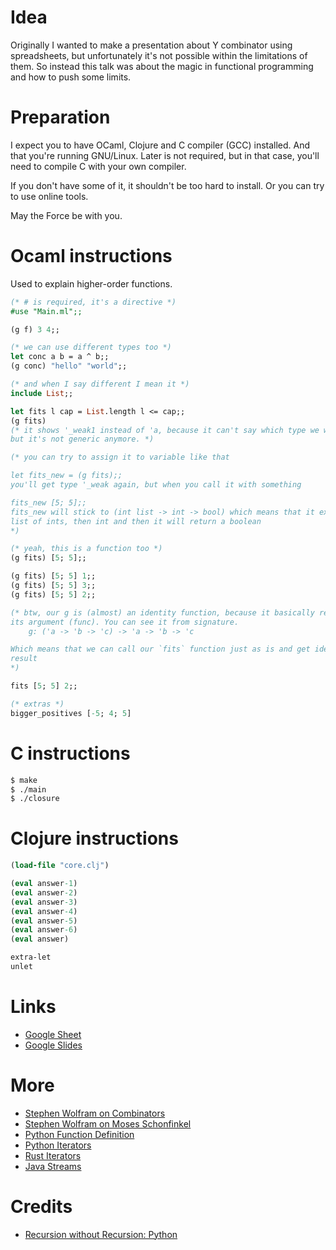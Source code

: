 # Idea
Originally I wanted to make a presentation about Y combinator using
spreadsheets, but unfortunately it's not possible within the limitations of
them. So instead this talk was about the magic in functional programming and how to
push some limits.

# Preparation
I expect you to have OCaml, Clojure and C compiler (GCC) installed.
And that you're running GNU/Linux. Later is not required, but in that case,
you'll need to compile C with your own compiler.

If you don't have some of it, it shouldn't be too hard to install.
Or you can try to use online tools.

May the Force be with you.

# Ocaml instructions

Used to explain higher-order functions.
```ocaml
(* # is required, it's a directive *)
#use "Main.ml";;

(g f) 3 4;;

(* we can use different types too *) 
let conc a b = a ^ b;;
(g conc) "hello" "world";;

(* and when I say different I mean it *)
include List;;

let fits l cap = List.length l <= cap;;
(g fits)
(* it shows '_weak1 instead of 'a, because it can't say which type we want,
but it's not generic anymore. *)

(* you can try to assign it to variable like that

let fits_new = (g fits);;
you'll get type '_weak again, but when you call it with something

fits_new [5; 5];;
fits_new will stick to (int list -> int -> bool) which means that it expects
list of ints, then int and then it will return a boolean
*)

(* yeah, this is a function too *)
(g fits) [5; 5];;

(g fits) [5; 5] 1;;
(g fits) [5; 5] 3;;
(g fits) [5; 5] 2;;

(* btw, our g is (almost) an identity function, because it basically returns
its argument (func). You can see it from signature.
    g: ('a -> 'b -> 'c) -> 'a -> 'b -> 'c

Which means that we can call our `fits` function just as is and get identical
result
*)

fits [5; 5] 2;;

(* extras *)
bigger_positives [-5; 4; 5]
```

# C instructions
```bash
$ make
$ ./main
$ ./closure
```

# Clojure instructions

```clojure
(load-file "core.clj")

(eval answer-1)
(eval answer-2)
(eval answer-3)
(eval answer-4)
(eval answer-5)
(eval answer-6)
(eval answer)

extra-let
unlet
```

# Links
- [Google Sheet](https://docs.google.com/spreadsheets/d/1cIlxdZlucirXPUvDDPGqKlLHwkydDSwZOOoDGXC2noA/edit#gid=0)
- [Google Slides](https://docs.google.com/presentation/d/14hwra-O6CnYigx4hS4rlihjHDkp8E5cT2NUXzC-Xqas/edit?usp=sharing)
# More
- [Stephen Wolfram on Combinators](https://writings.stephenwolfram.com/2020/12/combinators-and-the-story-of-computation/)
- [Stephen Wolfram on Moses Schonfinkel](https://writings.stephenwolfram.com/2020/12/where-did-combinators-come-from-hunting-the-story-of-moses-schonfinkel/)
- [Python Function Definition](https://github.com/python/cpython/blob/main/Include/cpython/funcobject.h#L36-L60)
- [Python Iterators](https://docs.python.org/3/library/itertools.html)
- [Rust Iterators](https://doc.rust-lang.org/std/iter/index.html)
- [Java Streams](https://docs.oracle.com/javase/8/docs/api/java/util/stream/Stream.html)
# Credits
- [Recursion without Recursion: Python](https://lptk.github.io/programming/2019/10/15/simple-essence-y-combinator.html)
